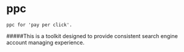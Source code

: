ppc
===

    ppc for 'pay per click'.
#####This is a toolkit designed to provide consistent search engine account managing experience.
